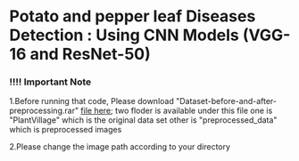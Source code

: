 # Potato and pepper leaf Diseases Detection : Using CNN Models (VGG-16 and ResNet-50)

### !!!! Important Note
1.Before running that code, Please download "Dataset-before-and-after-preprocessing.rar" [file here](https://drive.google.com/file/d/1ag6X-7VO1JUkLGywe7RSvcElRFSJbbqg/view?usp=drive_link); two floder is available under this file one is "PlantVillage" which is the original data set other is "preprocessed_data"  which is preprocessed images

2.Please change the image path according to your directory 
